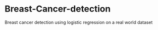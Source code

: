 # Breast-Cancer-detection
Breast cancer detection using logistic regression on a real world dataset
